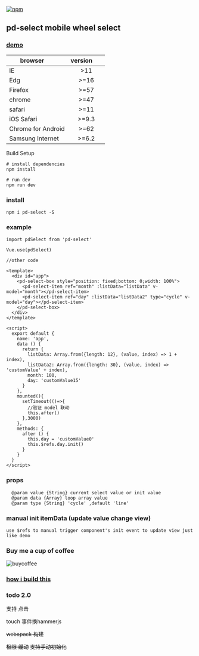 [![npm](https://img.shields.io/npm/v/pd-select.svg)](https://www.npmjs.com/package/pd-select)

## pd-select mobile wheel select 


### [demo](https://www.k186studio.com/demos/iosPicker/)

| browser       | version       |
| ------------- |:-------------:|
| IE            | >11           |
| Edg           | >=16          |
| Firefox       | >=57          |
| chrome        | >=47          |
| safari        | >=11          |
| iOS Safari    | >=9.3         |
| Chrome for Android    | >=62         |
| Samsung Internet    | >=6.2         |


Build Setup

```
# install dependencies
npm install

# run dev
npm run dev

```
### install
```
npm i pd-select -S

```

### example
```
import pdSelect from 'pd-select'

Vue.use(pdSelect)

//other code

<template>
  <div id="app">
    <pd-select-box style="position: fixed;bottom: 0;width: 100%">
      <pd-select-item ref="month" :listData="listData" v-model="month"></pd-select-item>
      <pd-select-item ref="day" :listData="listData2" type="cycle" v-model="day"></pd-select-item>
    </pd-select-box>
  </div>
</template>

<script>
  export default {
    name: 'app',
    data () {
      return {
        listData: Array.from({length: 12}, (value, index) => 1 + index),
        listData2: Array.from({length: 30}, (value, index) => 'customValue' + index),
        month: 100,
        day: 'customValue15'
      }
    },
    mounted(){
      setTimeout(()=>{
        //验证 model 联动
        this.after()
      },3000)
    },
    methods: {
      after () {
        this.day = 'customValue0'
        this.$refs.day.init()
      }
    }
  }
</script>

```


### props
```
  @param value {String} current select value or init value
  @param data {Array} loop array value
  @param type {String} 'cycle' ,default 'line'
```
 
### manual init itemData (update value change view)   

```
use $refs to manual trigger component's init event to update view just like demo
```
### Buy me a cup of coffee

![buycoffee](image/github/buymecoffee/alipay.jpg)

### [how i build this](https://segmentfault.com/a/1190000009276918)


### todo 2.0
支持 点击

touch 事件换hammerjs

~~webapack 构建~~

~~极限 缓动~~
~~支持手动初始化~~



